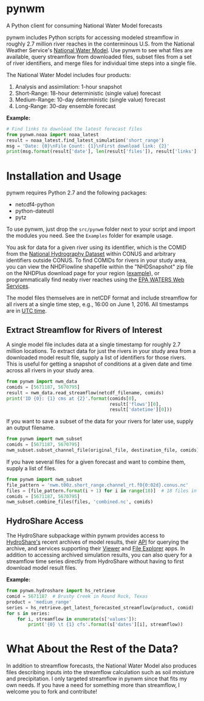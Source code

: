 # pynwm
A Python client for consuming National Water Model forecasts

pynwm includes Python scripts for accessing modeled streamflow in roughly 2.7 million river reaches in the conterminous U.S. from the National Weather Service's [National Water Model](http://water.noaa.gov/about/nwm). Use pynwm to see what files are available, query streamflow from downloaded files, subset files from a set of river identifiers, and merge files for individual time steps into a single file.

The National Water Model includes four products:

1. Analysis and assimilation: 1-hour snapshot
2. Short-Range: 18-hour deterministic (single value) forecast
3. Medium-Range: 10-day deterministic (single value) forecast
4. Long-Range: 30-day ensemble forecast

**Example:**

```python
# Find links to download the latest forecast files
from pynwm.noaa import noaa_latest
result = noaa_latest.find_latest_simulation('short_range')
msg = 'Date: {0}\nFile Count: {1}\nFirst download link: {2}'
print(msg.format(result['date'], len(result['files']), result['links'][0]))
```

# Installation and Usage

pynwm requires Python 2.7 and the following packages:

* netcdf4-python
* python-dateutil
* pytz

To use pynwm, just drop the `src/pynwm` folder next to your script and import the modules you need. See the `Examples` folder for example usage.

You ask for data for a given river using its identifier, which is the COMID from the [National Hydrography Dataset](http://www.horizon-systems.com/NHDPlus/index.php) within CONUS and arbitrary identifiers outside CONUS. To find COMIDs for rivers in your study area, you can view the NHDFlowline shapefile within the "NHDSnapshot" zip file on the NHDPlus download page for your region ([example](http://www.horizon-systems.com/NHDPlus/NHDPlusV2_12.php)), or programmatically find neaby river reaches using the [EPA WATERS Web Services](https://www.epa.gov/waterdata/waters-web-services).

The model files themselves are in netCDF format and include streamflow for all rivers at a single time step, e.g., 16:00 on June 1, 2016. All timestamps are in [UTC time](https://en.wikipedia.org/wiki/Coordinated_Universal_Time).

## Extract Streamflow for Rivers of Interest

A single model file includes data at a single timestamp for roughly 2.7 million locations. To extract data for just the rivers in your study area from a downloaded model result file, supply a list of identifiers for those rivers. This is useful for getting a snapshot of conditions at a given date and time across all rivers in your study area.

```python
from pynwm import nwm_data
comids = [5671187, 5670795]
result = nwm_data.read_streamflow(netcdf_filename, comids)
print('ID {0}: {1} cms at {2}'.format(comids[0], 
                                      result['flows'][0],
									  result['datetime'][0]))
```

If you want to save a subset of the data for your rivers for later use, supply an output filename.

```python
from pynwm import nwm_subset
comids = [5671187, 5670795]
nwm_subset.subset_channel_file(original_file, destination_file, comids)
```

If you have several files for a given forecast and want to combine them, supply a list of files.

```python
from pynwm import nwm_subset
file_pattern = 'nwm.t00z.short_range.channel_rt.f0{0:02d}.conus.nc'
files = [file_pattern.format(i + 1) for i in range(18)]  # 18 files in short range forecast
comids = [5671187, 5670795]
nwm_subset.combine_files(files, 'combined.nc', comids)
```

## HydroShare Access

The HydroShare subpackage within pynwm provides access to [HydroShare's](https://www.hydroshare.org/) recent archives of model results, their [API](https://apps.hydroshare.org/apps/nwm-data-explorer/api/) for querying the archive, and services supporting their [Viewer](https://apps.hydroshare.org/apps/nwm-forecasts/) and [File Explorer](https://apps.hydroshare.org/apps/nwm-data-explorer/) apps. In addition to accessing archived simulation results, you can also query for a streamflow time series directly from HydroShare without having to first download model result files.

**Example:**

```python
from pynwm.hydroshare import hs_retrieve
comid = 5671187  # Brushy Creek in Round Rock, Texas
product = 'medium_range'
series = hs_retrieve.get_latest_forecasted_streamflow(product, comid)
for s in series:
    for i, streamflow in enumerate(s['values']):
        print('{0} \t {1} cfs'.format(s['dates'][i], streamflow))
```

# What About the Rest of the Data?

In addition to streamflow forecasts, the National Water Model also produces files describing inputs into the streamflow calculation such as soil moisture and precipitation. I only targeted streamflow in pynwm since that fits my own needs. If you have a need for something more than streamflow, I welcome you to fork and contribute!
